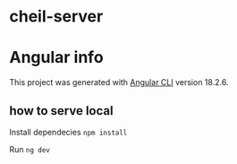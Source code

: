 # cheil-server

# Angular info

This project was generated with [Angular CLI](https://github.com/angular/angular-cli) version 18.2.6.

## how to serve local

Install dependecies `npm install`

Run `ng dev`
